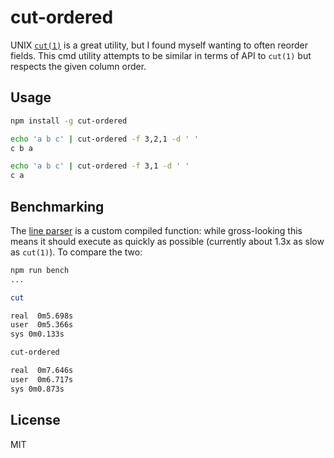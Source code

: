 
cut-ordered
===========

UNIX [`cut(1)`](https://en.wikipedia.org/wiki/Cut_%28Unix%29) is a great utility, but I found myself wanting to often reorder fields. This cmd utility attempts to be similar in terms of API to `cut(1)` but respects the given column order.

Usage
--------

```sh
npm install -g cut-ordered
```

```sh
echo 'a b c' | cut-ordered -f 3,2,1 -d ' '
c b a
```

```sh
echo 'a b c' | cut-ordered -f 3,1 -d ' '
c a
```

Benchmarking
------------

The [line parser](./parser.js) is a custom compiled function: while gross-looking this means it should execute as quickly as possible (currently about 1.3x as slow as `cut(1)`). To compare the two:

```sh
npm run bench
...

cut

real  0m5.698s
user  0m5.366s
sys 0m0.133s

cut-ordered

real  0m7.646s
user  0m6.717s
sys 0m0.873s
```

License
-------

MIT

